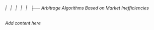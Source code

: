 ###### |   |   |   |   |   ├── Arbitrage Algorithms Based on Market Inefficiencies

*Add content here*